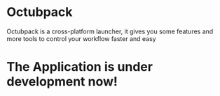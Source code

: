 # Octubpack
Octubpack is a cross-platform launcher, it gives you some features and more tools to control your workflow faster and easy

# The Application is under development now!
